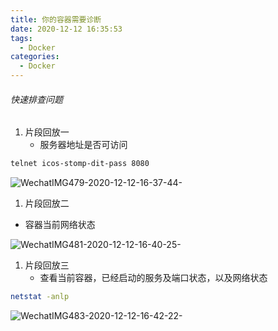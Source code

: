 ```yaml
---
title: 你的容器需要诊断
date: 2020-12-12 16:35:53
tags:
  - Docker
categories:
  - Docker
---
```


###### 快速排查问题

1. 片段回放一
    - 服务器地址是否可访问

```bash
telnet icos-stomp-dit-pass 8080
```

![WechatIMG479-2020-12-12-16-37-44-](https://cdn.jsdelivr.net/gh/catzillaorz/imgcdn/vsc_img/WechatIMG479-2020-12-12-16-37-44-.png)

1. 片段回放二

- 容器当前网络状态

![WechatIMG481-2020-12-12-16-40-25-](https://cdn.jsdelivr.net/gh/catzillaorz/imgcdn/vsc_img/WechatIMG481-2020-12-12-16-40-25-.png)

1. 片段回放三
   - 查看当前容器，已经启动的服务及端口状态，以及网络状态

```bash
netstat -anlp
```

![WechatIMG483-2020-12-12-16-42-22-](https://cdn.jsdelivr.net/gh/catzillaorz/imgcdn/vsc_img/WechatIMG483-2020-12-12-16-42-22-.png)
